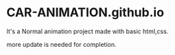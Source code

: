 # CAR-ANIMATION.github.io
It's a Normal animation project made with basic html,css.

more update is needed for completion.
